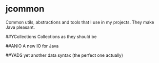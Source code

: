 jcommon
=======
Common utils, abstractions and tools that I use in my projects. They make Java pleasant.

##YCollections
Collections as they should be

##ANIO
A new IO for Java

##YADS
yet another data syntax (the perfect one actually)


